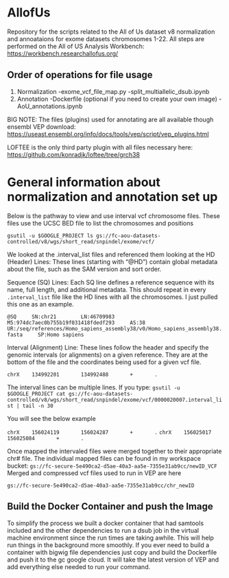 # AllofUs
Repository for the scripts related to the All of Us dataset v8 normalization and annoataions for exome datasets chromosomes 1-22. All steps are performed on the All of US Analysis Workbench: https://workbench.researchallofus.org/ 

## Order of operations for file usage
1. Normalization
   -exome_vcf_file_map.py
   -split_multiallelic_dsub.ipynb
2. Annotation
   -Dockerfile (optional if you need to create your own image)
   -AoU_annotations.ipynb

BIG NOTE: The files (plugins) used for annotating are all available though ensembl VEP download: https://useast.ensembl.org/info/docs/tools/vep/script/vep_plugins.html

LOFTEE is the only third party plugin with all files necessary here:
https://github.com/konradjk/loftee/tree/grch38


# General information about normalization and annotation set up
Below is the pathway to view and use interval vcf chromosome files. These files use the UCSC BED file to list the chromosomes and positions

`gsutil -u $GOOGLE_PROJECT ls gs://fc-aou-datasets-controlled/v8/wgs/short_read/snpindel/exome/vcf/`

We looked at the .interval_list files and referenced them looking at the HD (Header) Lines:
These lines (starting with “@HD”) contain global metadata about the file, such as the SAM version and sort order.

Sequence (SQ) Lines:
Each SQ line defines a reference sequence with its name, full length, and additional metadata. This should repeat in every  `.interval_list` file like the HD lines with all the chromosomes. I just pulled this one as an example.

`@SQ     SN:chr21        LN:46709983     M5:974dc7aec0b755b19f031418fdedf293     AS:38`   `UR:/seq/references/Homo_sapiens_assembly38/v0/Homo_sapiens_assembly38.fasta     SP:Homo sapiens`

Interval (Alignment) Line:
These lines follow the header and specify the genomic intervals (or alignments) on a given reference. They are at the 
bottom of the file and the coordinates being used for a given vcf file.

`chrX    134992201       134992488       +       .`

The interval lines can be multiple lines. If you type: `gsutil -u $GOOGLE_PROJECT cat gs://fc-aou-datasets-controlled/v8/wgs/short_read/snpindel/exome/vcf/0000020007.interval_list | tail -n 30`

You will see the below example

`chrX    156024119       156024287       +       .`
`chrX    156025017       156025084       +       .`

 
Once mapped the intervaled files were merged together to their appropriate chr# file. The individual mapped files can be found in my workspace bucket:
`gs://fc-secure-5e490ca2-d5ae-40a3-aa5e-7355e31ab9cc/newID_VCF`
Merged and compressed vcf files used to run in VEP are here

`gs://fc-secure-5e490ca2-d5ae-40a3-aa5e-7355e31ab9cc/chr_newID`

## Build the Docker Container and push the Image

To simplify the process we built a docker container that had samtools included and the other dependencies to run a dsub job in the virtual machine environment since the run times are taking awhile. This will help run things in the background more smoothly. If you ever need to build a container with bigwig file dependencies just copy and build the Dockerfile and push it to the gc google cloud. It will take the latest version of VEP and add everything else needed to run your command.
